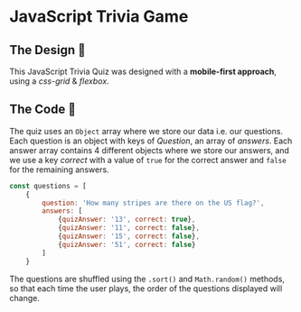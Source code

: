 # JavaScript Trivia Game

## The Design :large_blue_diamond:
This JavaScript Trivia Quiz was designed with a **mobile-first approach**, using a _css-grid_ & _flexbox_.

## The Code :large_orange_diamond:
The quiz uses an `Object` array where we store our data i.e. our questions. Each question is an object with keys of _Question_, an array of _answers_. Each answer array contains 4 different objects where we store our answers, and we use a key _correct_ with a value of `true` for the correct answer and `false` for the remaining answers.

```javascript
const questions = [
    {
        question: 'How many stripes are there on the US flag?',
        answers: [
            {quizAnswer: '13', correct: true},
            {quizAnswer: '11', correct: false},
            {quizAnswer: '15', correct: false},
            {quizAnswer: '51', correct: false}
        ]
    }
```

The questions are shuffled using the `.sort()` and `Math.random()` methods, so that each time the user plays, the order of the questions displayed will change.
